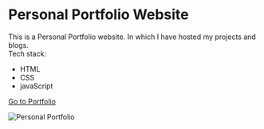 # Personal Portfolio Website
This is a Personal Portfolio website. In which I have hosted my projects and blogs.
<br>
Tech stack:<br>
- HTML
- CSS
- javaScript

[Go to Portfolio](http://krushnakulkarni-v1.netlify.app/ "Portfolio Link")

![Personal Portfolio](https://user-images.githubusercontent.com/62604823/219679866-6a3fb366-3e5a-4a3e-9892-492114eb392c.png)
